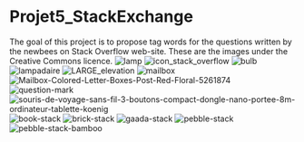 # Projet5_StackExchange
The goal of this project is to propose tag words for the questions written by the newbees on Stack Overflow web-site.
These are the images under the Creative Commons licence.
![lamp](https://user-images.githubusercontent.com/11682333/150525004-3250b8b1-f7b3-44c5-b0ff-959369433a9f.jpg)
![icon_stack_overflow](https://user-images.githubusercontent.com/11682333/150525132-3cc9b239-21b7-4751-9cb6-2bf54491a519.png)
![bulb](https://user-images.githubusercontent.com/11682333/150525137-b2b8a522-c073-4b06-9fc0-b843a2352a7d.jpg)
![lampadaire](https://user-images.githubusercontent.com/11682333/150525153-78681509-f166-4e94-99c2-39d47b8c793b.jpg)
![LARGE_elevation](https://user-images.githubusercontent.com/11682333/150525161-d1a92abe-2a1d-4881-8724-64c09d9c7b8c.jpg)
![mailbox](https://user-images.githubusercontent.com/11682333/150525182-1d24dbf1-2e41-49e7-8d42-5279c4addce8.jpg)
![Mailbox-Colored-Letter-Boxes-Post-Red-Floral-5261874](https://user-images.githubusercontent.com/11682333/150525192-0bf9ea04-6c92-40d8-a2a8-03806695798f.jpg)
![question-mark](https://user-images.githubusercontent.com/11682333/150525204-7e279d73-ea21-4805-8837-149d6e6cd084.jpg)
![souris-de-voyage-sans-fil-3-boutons-compact-dongle-nano-portee-8m-ordinateur-tablette-koenig](https://user-images.githubusercontent.com/11682333/150525211-71a3ce23-dc86-43d1-b9d9-329627acc42c.jpg)
![book-stack](https://user-images.githubusercontent.com/11682333/150530778-c1c1d8e6-4a62-4e24-999c-23df0892783f.jpg)
![brick-stack](https://user-images.githubusercontent.com/11682333/150530787-705b960e-5b4c-4c9c-a295-47d625acca2c.jpg)
![gaada-stack](https://user-images.githubusercontent.com/11682333/150530799-fa811076-3637-4ee5-9c20-68302e6338e7.jpg)
![pebble-stack](https://user-images.githubusercontent.com/11682333/150530813-b4aa00b3-aed8-4b0a-a207-8bebf9dcbd3f.jpg)
![pebble-stack-bamboo](https://user-images.githubusercontent.com/11682333/150530817-38323633-895b-49f5-81fe-cff1577af3fe.jpg)
